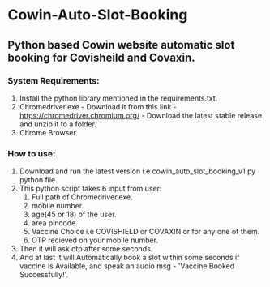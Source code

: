 # Cowin-Auto-Slot-Booking
## Python based Cowin website automatic slot booking for Covisheild and Covaxin.
### System  Requirements:
 1. Install the python library mentioned in the requirements.txt.
 2. Chromedriver.exe - Download it from this link - https://chromedriver.chromium.org/ - Download the latest stable release and unzip it to a folder.
 3. Chrome Browser.

### How to use:
1. Download and run the latest version i.e cowin_auto_slot_booking_v1.py python file.
2. This python script takes 6 input from user:
    1. Full path of Chromedriver.exe.
    2. mobile number.
    3. age(45 or 18) of the user.
    4. area pincode.
    5. Vaccine Choice i.e COVISHIELD or COVAXIN or for any one of them.
    6. OTP recieved on your mobile number.
3. Then it will ask otp after some seconds.
4. And at last it will Automatically book a slot within some seconds if vaccine is Available, and speak an audio msg - 'Vaccine Booked Successfully!'.


